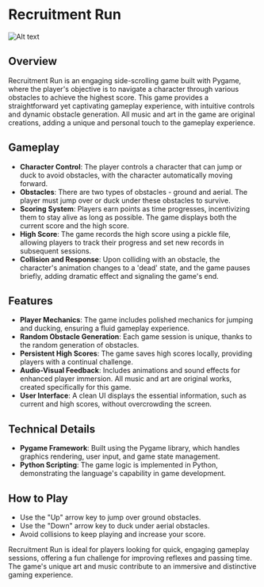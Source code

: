 # Recruitment Run

![Alt text](https://i.postimg.cc/jjJKJby2/Screen-Shot-2024-04-05-at-4-03-31-PM.png)

## Overview
Recruitment Run is an engaging side-scrolling game built with Pygame, where the player's objective is to navigate a character through various obstacles to achieve the highest score. This game provides a straightforward yet captivating gameplay experience, with intuitive controls and dynamic obstacle generation. All music and art in the game are original creations, adding a unique and personal touch to the gameplay experience.

## Gameplay
- **Character Control**: The player controls a character that can jump or duck to avoid obstacles, with the character automatically moving forward.
- **Obstacles**: There are two types of obstacles - ground and aerial. The player must jump over or duck under these obstacles to survive.
- **Scoring System**: Players earn points as time progresses, incentivizing them to stay alive as long as possible. The game displays both the current score and the high score.
- **High Score**: The game records the high score using a pickle file, allowing players to track their progress and set new records in subsequent sessions.
- **Collision and Response**: Upon colliding with an obstacle, the character's animation changes to a 'dead' state, and the game pauses briefly, adding dramatic effect and signaling the game's end.

## Features
- **Player Mechanics**: The game includes polished mechanics for jumping and ducking, ensuring a fluid gameplay experience.
- **Random Obstacle Generation**: Each game session is unique, thanks to the random generation of obstacles.
- **Persistent High Scores**: The game saves high scores locally, providing players with a continual challenge.
- **Audio-Visual Feedback**: Includes animations and sound effects for enhanced player immersion. All music and art are original works, created specifically for this game.
- **User Interface**: A clean UI displays the essential information, such as current and high scores, without overcrowding the screen.

## Technical Details
- **Pygame Framework**: Built using the Pygame library, which handles graphics rendering, user input, and game state management.
- **Python Scripting**: The game logic is implemented in Python, demonstrating the language's capability in game development.

## How to Play
- Use the "Up" arrow key to jump over ground obstacles.
- Use the "Down" arrow key to duck under aerial obstacles.
- Avoid collisions to keep playing and increase your score.

Recruitment Run is ideal for players looking for quick, engaging gameplay sessions, offering a fun challenge for improving reflexes and passing time. The game's unique art and music contribute to an immersive and distinctive gaming experience.
